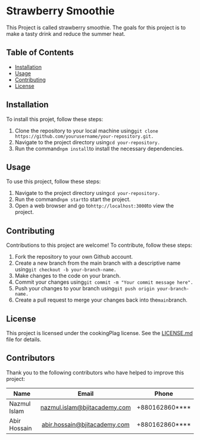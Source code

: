 # Strawberry Smoothie

This Project is called strawberry smoothie. The goals for this project is to make a tasty drink and reduce the summer heat.

## Table of Contents

- [Installation](#installation)
- [Usage](#usage)
- [Contributing](#contributing)
- [License](#license)

## Installation

To install this projet, follow these steps:

 1. Clone the repository to your local machine using`git clone https://github.com/yourusername/your-repository.git.`
 2. Navigate to the project directory using`cd your-repository.`
 3. Run the command`npm install`to install the necessary dependencies.

## Usage

To use this project, follow these steps:

 1. Navigate to the project directory using`cd your-repository.`
 2. Run the command`npm start`to start the project.
 3. Open a web browser and go to`http://localhost:3000`to view the project.

## Contributing
 
Contributions to this project are welcome! To contribute, follow these steps:
 1. Fork the repository to your own Github account.
 2. Create a new branch from the main branch with a descriptive name using`git checkout -b your-branch-name.`
 3. Make changes to the code on your branch.
 4. Commit your changes using`git commit -m "Your commit message here".`
 5. Push your changes to your branch using`git push origin your-branch-name.`
 6. Create a pull request to merge your changes back into the`main`branch.

## License
This project is licensed under the cookingPlag license. See the [LICENSE.md]() file for details.

## Contributors
Thank you to the following contributors who have helped to improve this project:

| Name          |Email          | Phone |
| ------------- |:-------------:|:-------:|
| Nazmul Islam  | nazmul.islam@bjitacademy.com|+880162860****|
| Abir Hossain  |abir.hossain@bjitacademy.com|+880162860****|